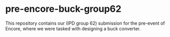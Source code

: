 # pre-encore-buck-group62
This repository contains our (IPD group 62) submission for the pre-event of Encore, where we were tasked with designing a buck converter.
